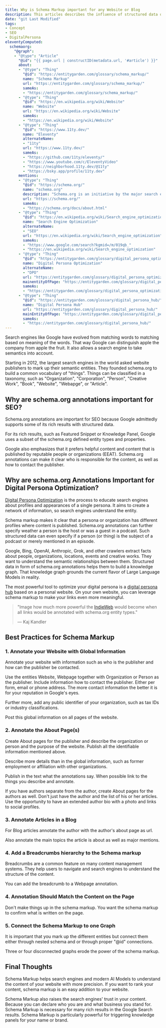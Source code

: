 ```yaml
---
title: Why is Schema Markup important for any Website or Blog
description: This articles describes the influence of structured data on SEO and optimizing your digital persona hub.
date: "git Last Modified"
tags:
- Concept
- SEO
- DigitalPersona
eleventyComputed:
  schemaorg:
    "@graph":
    - "@type": "Article"
      "@id": "{{ page.url | constructID(metadata.url, '#article') }}"
      about:
      - "@type": "Thing"
        "@id": "https://entitygarden.com/glossary/schema_markup/"
        name: "Schema Markup"
        url: "https://entitygarden.com/glossary/schema_markup/"
        sameAs:
        - "https://entitygarden.com/glossary/schema_markup/"
      - "@type": "Thing"
        "@id": "https://en.wikipedia.org/wiki/Website"
        name: "Website"
        url: "https://en.wikipedia.org/wiki/Website"
        sameAs:
        - "https://en.wikipedia.org/wiki/Website"
      - "@type": "Thing"
        "@id": "https://www.11ty.dev/"
        name: "Eleventy"
        alternateName: 
        - "11ty"
        url: "https://www.11ty.dev/"
        sameAs:
        - "https://github.com/11ty/eleventy/"
        - "https://www.youtube.com/c/EleventyVideo"
        - "https://neighborhood.11ty.dev/@11ty"
        - "https://bsky.app/profile/11ty.dev"
      mentions:
      - "@type": "Thing"
        "@id": "https://schema.org/"
        name: "schema.org"
        description: "Schema.org is an initiative by the major search engines to collaboratively create and maintain structured data on the Internet."
        url: "https://schema.org/"
        sameAs:
        - "https://schema.org/docs/about.html"
      - "@type": "Thing"
        "@id": "https://en.wikipedia.org/wiki/Search_engine_optimization"
        name: "Search Engine Optimization"
        alternateName:
        - "SEO"
        url: "https://en.wikipedia.org/wiki/Search_engine_optimization"
        sameAs:
        - "https://www.google.com/search?kgmid=/m/019qb_"
        - "https://en.wikipedia.org/wiki/Search_engine_optimization"
      - "@type": "Thing"
        "@id": "https://entitygarden.com/glossary/digital_persona_optimization/"
        name: "Digital Persona Optimization"
        alternateName:
        - "DPO"
        url: "https://entitygarden.com/glossary/digital_persona_optimization/"
        mainentityOfPage: "https://entitygarden.com/glossary/digital_persona_optimization/"
        sameAs:
        - "https://entitygarden.com/glossary/digital_persona_optimization/"
      - "@type": "Thing"
        "@id": "https://entitygarden.com/glossary/digital_persona_hub/"
        name: "Digital Persona Hub"
        url: "https://entitygarden.com/glossary/digital_persona_hub/"
        mainEntityOfPage: "https://entitygarden.com/glossary/digital_persona_hub/"
        sameAs:
        - "https://entitygarden.com/glossary/digital_persona_hub/"
---
```

Search engines like Google have evolved from matching words to matching based on meaning of the words. That way Google can distinguish apple the company from apple the fruit. It also allows a search engine to take semantics into account.

Starting in 2012, the largest search engines in the world asked website publishers to mark up their semantic entities. They founded schema.org to build a common vocabulary of "things". Things can be classified in a taxonomy, such as "Organization", "Corporation", "Person", "Creative Work", "Book", "Website", "Webapge", or "Article".

## Why are schema.org annotations important for SEO?

Schema.org annotations are important for SEO because Google admittedly supports some of its rich results with structured data.

For its rich results, such as Featured Snippet or Knowledge Panel, Google uses a subset of the schema.org defined entity types and properties.

Google also emphasizes that it prefers helpful content and content that is published by reputable people or organizations (EEAT). Schema.org annotations can make it clear who is responsible for the content, as well as how to contact the publisher.

## Why are schema.org Annotations Important for Digital Persona Optimization?

[Digital Persona Optimization](https://entitygarden.com/glossary/digital_persona_optimization/) is the process to educate search engines about profiles and appearances of a single persona. It aims to create a network of information, so search engines understand the entity. 

Schema markup makes it clear that a persona or organization has different profiles where content is  published. Schema.org annotations can further specify weather a person is the host or was a guest in a podcast. Such structured data can even specify if a person (or thing) is the subject of a podcast or merely mentioned in an episode.

Google, Bing, OpenAI, Anthropic, Grok, and other crawlers extract facts about people, organizations, locations, events and creative works. They want to understand the semantic relationships between them. Structured data in form of schema.org annotations helps them to build a knowledge graph. That knowledge graph grounds the current flavor of Large Language Models in reality.

The most powerful tool to optimize your digital persona is a [digital persona hub](https://entitygarden.com/glossary/digital_persona_hub/) based on a personal website. On your own website, you can leverage  schema markup to make your links even more meaningful.

> "Image how much more powerful the [IndieWeb](https://indieweb.org/) would become when all links would be annotated with schema.org entity types."
>
> &mdash; Kaj Kandler

## Best Practices for Schema Markup

### 1. Annotate your Website with Global Information

Annotate your website with information such as who is the publisher and how can the publisher be contacted.

Use the entities Website, Webpage together with Organization or Person as the publisher. Include information how to contact the publisher. Either per form, email or phone address. The more contact information the better it is for your reputation in Google's eyes.

Further more, add any public identifier of your organization, such as tax IDs or industry classifications.

Post this global information on all pages of the website.

### 2. Annotate the About Page(s)

Create About pages for the publisher and describe the organization or person and the purpose of the website. Publish all the identifiable information mentioned above.

Describe more details than in the global information, such as former employment or affiliation with other organizations.

Publish in the text what the annotations say. When possible link to the things you describe and annotate.

If you have authors separate from the author, create About pages for the authors as well. Don't just have the author and the list of his or her articles. Use the opportunity to have an extended author bio with a photo and links to social profiles.

### 3. Annotate Articles in a Blog

For Blog articles annotate the author with the author's about page as url.

Also annotate the main topics the article is about as well as major mentions.

### 4. Add a Breadcrumbs hierarchy to the Schema markup

Breadcrumbs are a common feature on many content management systems. They help users to navigate and search engines to understand the structure of the content.

You can add the breadcrumb to a Webpage annotation.

### 4. Annotation Should Match the Content on the Page

Don't make things up in the schema markup. You want the schema markup to confirm what is written on the page.

### 5. Connect the Schema Markup to one Graph

It is important that you mark up the different entities but connect them either through nested schema and or through proper "@id" connections.

Three or four disconnected graphs erode the power of the schema markup.

## Final Thoughts

Schema Markup helps search engines and modern AI Models to understand the content of your website with more precision. If you want to rank your content, schema markup is an easy addition to your website.

Schema Markup also raises the search engines' trust in your content. Because you can declare who you are and what business you stand for. Schema Markup is necessary for many rich results in the Google Search results. Schema Markup is particularly powerful for triggering knowledge panels for your name or brand.